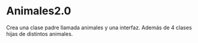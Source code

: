 # Animales2.0
Crea una clase padre llamada animales y una interfaz. Además de 4 clases hijas de distintos animales.
